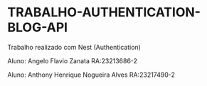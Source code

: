 # TRABALHO-AUTHENTICATION-BLOG-API
Trabalho realizado com Nest (Authentication)

Aluno: Angelo Flavio Zanata
RA:23213686-2

Aluno: Anthony Henrique Nogueira Alves
RA:23217490-2
